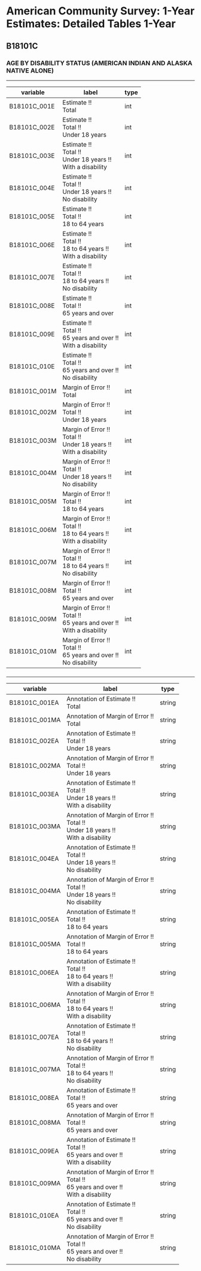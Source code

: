 # American Community Survey: 1-Year Estimates: Detailed Tables 1-Year

## B18101C

### AGE BY DISABILITY STATUS (AMERICAN INDIAN AND ALASKA NATIVE ALONE)

___

| variable | label | type |
| ----- | ----- | ----- |
| B18101C_001E | Estimate !!<br>Total | int |
| B18101C_002E | Estimate !!<br>Total !!<br>Under 18 years | int |
| B18101C_003E | Estimate !!<br>Total !!<br>Under 18 years !!<br>With a disability | int |
| B18101C_004E | Estimate !!<br>Total !!<br>Under 18 years !!<br>No disability | int |
| B18101C_005E | Estimate !!<br>Total !!<br>18 to 64 years | int |
| B18101C_006E | Estimate !!<br>Total !!<br>18 to 64 years !!<br>With a disability | int |
| B18101C_007E | Estimate !!<br>Total !!<br>18 to 64 years !!<br>No disability | int |
| B18101C_008E | Estimate !!<br>Total !!<br>65 years and over | int |
| B18101C_009E | Estimate !!<br>Total !!<br>65 years and over !!<br>With a disability | int |
| B18101C_010E | Estimate !!<br>Total !!<br>65 years and over !!<br>No disability | int |
| B18101C_001M | Margin of Error !!<br>Total | int |
| B18101C_002M | Margin of Error !!<br>Total !!<br>Under 18 years | int |
| B18101C_003M | Margin of Error !!<br>Total !!<br>Under 18 years !!<br>With a disability | int |
| B18101C_004M | Margin of Error !!<br>Total !!<br>Under 18 years !!<br>No disability | int |
| B18101C_005M | Margin of Error !!<br>Total !!<br>18 to 64 years | int |
| B18101C_006M | Margin of Error !!<br>Total !!<br>18 to 64 years !!<br>With a disability | int |
| B18101C_007M | Margin of Error !!<br>Total !!<br>18 to 64 years !!<br>No disability | int |
| B18101C_008M | Margin of Error !!<br>Total !!<br>65 years and over | int |
| B18101C_009M | Margin of Error !!<br>Total !!<br>65 years and over !!<br>With a disability | int |
| B18101C_010M | Margin of Error !!<br>Total !!<br>65 years and over !!<br>No disability | int |
### 

___

| variable | label | type |
| ----- | ----- | ----- |
| B18101C_001EA | Annotation of Estimate !!<br>Total | string |
| B18101C_001MA | Annotation of Margin of Error !!<br>Total | string |
| B18101C_002EA | Annotation of Estimate !!<br>Total !!<br>Under 18 years | string |
| B18101C_002MA | Annotation of Margin of Error !!<br>Total !!<br>Under 18 years | string |
| B18101C_003EA | Annotation of Estimate !!<br>Total !!<br>Under 18 years !!<br>With a disability | string |
| B18101C_003MA | Annotation of Margin of Error !!<br>Total !!<br>Under 18 years !!<br>With a disability | string |
| B18101C_004EA | Annotation of Estimate !!<br>Total !!<br>Under 18 years !!<br>No disability | string |
| B18101C_004MA | Annotation of Margin of Error !!<br>Total !!<br>Under 18 years !!<br>No disability | string |
| B18101C_005EA | Annotation of Estimate !!<br>Total !!<br>18 to 64 years | string |
| B18101C_005MA | Annotation of Margin of Error !!<br>Total !!<br>18 to 64 years | string |
| B18101C_006EA | Annotation of Estimate !!<br>Total !!<br>18 to 64 years !!<br>With a disability | string |
| B18101C_006MA | Annotation of Margin of Error !!<br>Total !!<br>18 to 64 years !!<br>With a disability | string |
| B18101C_007EA | Annotation of Estimate !!<br>Total !!<br>18 to 64 years !!<br>No disability | string |
| B18101C_007MA | Annotation of Margin of Error !!<br>Total !!<br>18 to 64 years !!<br>No disability | string |
| B18101C_008EA | Annotation of Estimate !!<br>Total !!<br>65 years and over | string |
| B18101C_008MA | Annotation of Margin of Error !!<br>Total !!<br>65 years and over | string |
| B18101C_009EA | Annotation of Estimate !!<br>Total !!<br>65 years and over !!<br>With a disability | string |
| B18101C_009MA | Annotation of Margin of Error !!<br>Total !!<br>65 years and over !!<br>With a disability | string |
| B18101C_010EA | Annotation of Estimate !!<br>Total !!<br>65 years and over !!<br>No disability | string |
| B18101C_010MA | Annotation of Margin of Error !!<br>Total !!<br>65 years and over !!<br>No disability | string |

